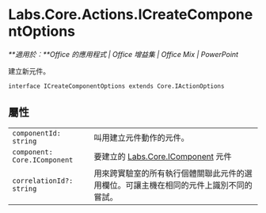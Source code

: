
# <a name="labs.core.actions.icreatecomponentoptions"></a>Labs.Core.Actions.ICreateComponentOptions

 _**適用於︰**Office 的應用程式 | Office 增益集 | Office Mix | PowerPoint_

建立新元件。

```
interface ICreateComponentOptions extends Core.IActionOptions
```


## <a name="properties"></a>屬性


|||
|:-----|:-----|
| `componentId: string`|叫用建立元件動作的元件。|
| `component: Core.IComponent`|要建立的 [Labs.Core.IComponent](../../reference/office-mix/labs.core.icomponent.md) 元件|
| `correlationId?: string`|用來跨實驗室的所有執行個體關聯此元件的選用欄位。可讓主機在相同的元件上識別不同的嘗試。|
